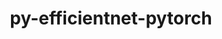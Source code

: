 ---
title: "py-efficientnet-pytorch"
layout: cache
categories: [package, develop]
meta: {"versions": ["0.7.1"], "compilers": ["apple-clang@=15.0.0", "gcc@=11.3.0", "gcc@=11.4.0"], "oss": ["ubuntu22.04", "ventura"], "platforms": ["darwin", "linux"], "targets": ["aarch64", "x86_64_v3"], "stacks": ["ml-darwin-aarch64-mps", "ml-linux-x86_64-cpu", "ml-linux-x86_64-cuda", "root"], "num_specs": 79, "num_specs_by_stack": {"ml-darwin-aarch64-mps": 20, "root": 79, "ml-linux-x86_64-cpu": 29, "ml-linux-x86_64-cuda": 30}}
spec_details: [{"hash": "bsxhyrkl64padasjrbzoi66uogridonk", "compiler": "apple-clang@=15.0.0", "versions": ["0.7.1"], "os": "ventura", "platform": "darwin", "target": "aarch64", "variants": ["build_system=python_pip"], "stacks": ["ml-darwin-aarch64-mps", "root"], "size": "-", "tarball": "https://binaries.spack.io/develop/build_cache/darwin-ventura-aarch64/apple-clang-15.0.0/py-efficientnet-pytorch-0.7.1/darwin-ventura-aarch64-apple-clang-15.0.0-py-efficientnet-pytorch-0.7.1-bsxhyrkl64padasjrbzoi66uogridonk.spack"}, {"hash": "woplw3jmjrgu3rngkbevqyd4txiqila7", "compiler": "apple-clang@=15.0.0", "versions": ["0.7.1"], "os": "ventura", "platform": "darwin", "target": "aarch64", "variants": ["build_system=python_pip"], "stacks": ["ml-darwin-aarch64-mps", "root"], "size": "-", "tarball": "https://binaries.spack.io/develop/build_cache/darwin-ventura-aarch64/apple-clang-15.0.0/py-efficientnet-pytorch-0.7.1/darwin-ventura-aarch64-apple-clang-15.0.0-py-efficientnet-pytorch-0.7.1-woplw3jmjrgu3rngkbevqyd4txiqila7.spack"}, {"hash": "hsgffoc7ephxbzw3khkimqtlwkfm7sgc", "compiler": "apple-clang@=15.0.0", "versions": ["0.7.1"], "os": "ventura", "platform": "darwin", "target": "aarch64", "variants": ["build_system=python_pip"], "stacks": ["ml-darwin-aarch64-mps", "root"], "size": "-", "tarball": "https://binaries.spack.io/develop/build_cache/darwin-ventura-aarch64/apple-clang-15.0.0/py-efficientnet-pytorch-0.7.1/darwin-ventura-aarch64-apple-clang-15.0.0-py-efficientnet-pytorch-0.7.1-hsgffoc7ephxbzw3khkimqtlwkfm7sgc.spack"}, {"hash": "zb3u7h7piinipb5ot7eyjgqvj5jx6cbf", "compiler": "apple-clang@=15.0.0", "versions": ["0.7.1"], "os": "ventura", "platform": "darwin", "target": "aarch64", "variants": ["build_system=python_pip"], "stacks": ["ml-darwin-aarch64-mps", "root"], "size": "-", "tarball": "https://binaries.spack.io/develop/build_cache/darwin-ventura-aarch64/apple-clang-15.0.0/py-efficientnet-pytorch-0.7.1/darwin-ventura-aarch64-apple-clang-15.0.0-py-efficientnet-pytorch-0.7.1-zb3u7h7piinipb5ot7eyjgqvj5jx6cbf.spack"}, {"hash": "3mqtlsy7ztigzjhd333dvqzuiwewupct", "compiler": "apple-clang@=15.0.0", "versions": ["0.7.1"], "os": "ventura", "platform": "darwin", "target": "aarch64", "variants": ["build_system=python_pip"], "stacks": ["ml-darwin-aarch64-mps", "root"], "size": "-", "tarball": "https://binaries.spack.io/develop/build_cache/darwin-ventura-aarch64/apple-clang-15.0.0/py-efficientnet-pytorch-0.7.1/darwin-ventura-aarch64-apple-clang-15.0.0-py-efficientnet-pytorch-0.7.1-3mqtlsy7ztigzjhd333dvqzuiwewupct.spack"}, {"hash": "3nhaqwclcexk6ynl3cpbtpzqgl7yx6uo", "compiler": "apple-clang@=15.0.0", "versions": ["0.7.1"], "os": "ventura", "platform": "darwin", "target": "aarch64", "variants": ["build_system=python_pip"], "stacks": ["ml-darwin-aarch64-mps", "root"], "size": "-", "tarball": "https://binaries.spack.io/develop/build_cache/darwin-ventura-aarch64/apple-clang-15.0.0/py-efficientnet-pytorch-0.7.1/darwin-ventura-aarch64-apple-clang-15.0.0-py-efficientnet-pytorch-0.7.1-3nhaqwclcexk6ynl3cpbtpzqgl7yx6uo.spack"}, {"hash": "72upe3bhcvvjmsfjze2gebyz7whgcdw2", "compiler": "apple-clang@=15.0.0", "versions": ["0.7.1"], "os": "ventura", "platform": "darwin", "target": "aarch64", "variants": ["build_system=python_pip"], "stacks": ["ml-darwin-aarch64-mps", "root"], "size": "-", "tarball": "https://binaries.spack.io/develop/build_cache/darwin-ventura-aarch64/apple-clang-15.0.0/py-efficientnet-pytorch-0.7.1/darwin-ventura-aarch64-apple-clang-15.0.0-py-efficientnet-pytorch-0.7.1-72upe3bhcvvjmsfjze2gebyz7whgcdw2.spack"}, {"hash": "2gk4cehlltc6bcjmgcu72vlry2uwcta7", "compiler": "apple-clang@=15.0.0", "versions": ["0.7.1"], "os": "ventura", "platform": "darwin", "target": "aarch64", "variants": ["build_system=python_pip"], "stacks": ["ml-darwin-aarch64-mps", "root"], "size": "-", "tarball": "https://binaries.spack.io/develop/build_cache/darwin-ventura-aarch64/apple-clang-15.0.0/py-efficientnet-pytorch-0.7.1/darwin-ventura-aarch64-apple-clang-15.0.0-py-efficientnet-pytorch-0.7.1-2gk4cehlltc6bcjmgcu72vlry2uwcta7.spack"}, {"hash": "g4faqnmjpasj6sb3fv34o5at5vhw57uo", "compiler": "apple-clang@=15.0.0", "versions": ["0.7.1"], "os": "ventura", "platform": "darwin", "target": "aarch64", "variants": ["build_system=python_pip"], "stacks": ["ml-darwin-aarch64-mps", "root"], "size": "-", "tarball": "https://binaries.spack.io/develop/build_cache/darwin-ventura-aarch64/apple-clang-15.0.0/py-efficientnet-pytorch-0.7.1/darwin-ventura-aarch64-apple-clang-15.0.0-py-efficientnet-pytorch-0.7.1-g4faqnmjpasj6sb3fv34o5at5vhw57uo.spack"}, {"hash": "mvwn7tp5zjwa62ktajzmbciisr3dlal7", "compiler": "apple-clang@=15.0.0", "versions": ["0.7.1"], "os": "ventura", "platform": "darwin", "target": "aarch64", "variants": ["build_system=python_pip"], "stacks": ["ml-darwin-aarch64-mps", "root"], "size": "-", "tarball": "https://binaries.spack.io/develop/build_cache/darwin-ventura-aarch64/apple-clang-15.0.0/py-efficientnet-pytorch-0.7.1/darwin-ventura-aarch64-apple-clang-15.0.0-py-efficientnet-pytorch-0.7.1-mvwn7tp5zjwa62ktajzmbciisr3dlal7.spack"}, {"hash": "fws4vx3cyoijeoul3d64zojstjdqlc6r", "compiler": "apple-clang@=15.0.0", "versions": ["0.7.1"], "os": "ventura", "platform": "darwin", "target": "aarch64", "variants": ["build_system=python_pip"], "stacks": ["ml-darwin-aarch64-mps", "root"], "size": "-", "tarball": "https://binaries.spack.io/develop/build_cache/darwin-ventura-aarch64/apple-clang-15.0.0/py-efficientnet-pytorch-0.7.1/darwin-ventura-aarch64-apple-clang-15.0.0-py-efficientnet-pytorch-0.7.1-fws4vx3cyoijeoul3d64zojstjdqlc6r.spack"}, {"hash": "fcwijgjvbuafmveqsc5khoyebcxoilcg", "compiler": "apple-clang@=15.0.0", "versions": ["0.7.1"], "os": "ventura", "platform": "darwin", "target": "aarch64", "variants": ["build_system=python_pip"], "stacks": ["ml-darwin-aarch64-mps", "root"], "size": "-", "tarball": "https://binaries.spack.io/develop/build_cache/darwin-ventura-aarch64/apple-clang-15.0.0/py-efficientnet-pytorch-0.7.1/darwin-ventura-aarch64-apple-clang-15.0.0-py-efficientnet-pytorch-0.7.1-fcwijgjvbuafmveqsc5khoyebcxoilcg.spack"}, {"hash": "a73rh6p46lw6hcg2i7srw2dmx6vyvxyx", "compiler": "apple-clang@=15.0.0", "versions": ["0.7.1"], "os": "ventura", "platform": "darwin", "target": "aarch64", "variants": ["build_system=python_pip"], "stacks": ["ml-darwin-aarch64-mps", "root"], "size": "-", "tarball": "https://binaries.spack.io/develop/build_cache/darwin-ventura-aarch64/apple-clang-15.0.0/py-efficientnet-pytorch-0.7.1/darwin-ventura-aarch64-apple-clang-15.0.0-py-efficientnet-pytorch-0.7.1-a73rh6p46lw6hcg2i7srw2dmx6vyvxyx.spack"}, {"hash": "7ckhe33mc66gtmli6n2rrmq3yzadkoh2", "compiler": "apple-clang@=15.0.0", "versions": ["0.7.1"], "os": "ventura", "platform": "darwin", "target": "aarch64", "variants": ["build_system=python_pip"], "stacks": ["ml-darwin-aarch64-mps", "root"], "size": "-", "tarball": "https://binaries.spack.io/develop/build_cache/darwin-ventura-aarch64/apple-clang-15.0.0/py-efficientnet-pytorch-0.7.1/darwin-ventura-aarch64-apple-clang-15.0.0-py-efficientnet-pytorch-0.7.1-7ckhe33mc66gtmli6n2rrmq3yzadkoh2.spack"}, {"hash": "ek7mwnkmfw3hxpjm3meno7zbe2jez2ki", "compiler": "apple-clang@=15.0.0", "versions": ["0.7.1"], "os": "ventura", "platform": "darwin", "target": "aarch64", "variants": ["build_system=python_pip"], "stacks": ["ml-darwin-aarch64-mps", "root"], "size": "-", "tarball": "https://binaries.spack.io/develop/build_cache/darwin-ventura-aarch64/apple-clang-15.0.0/py-efficientnet-pytorch-0.7.1/darwin-ventura-aarch64-apple-clang-15.0.0-py-efficientnet-pytorch-0.7.1-ek7mwnkmfw3hxpjm3meno7zbe2jez2ki.spack"}, {"hash": "a3hpevayc4crrzyhwqli2xi3o34xb6am", "compiler": "apple-clang@=15.0.0", "versions": ["0.7.1"], "os": "ventura", "platform": "darwin", "target": "aarch64", "variants": ["build_system=python_pip"], "stacks": ["ml-darwin-aarch64-mps", "root"], "size": "-", "tarball": "https://binaries.spack.io/develop/build_cache/darwin-ventura-aarch64/apple-clang-15.0.0/py-efficientnet-pytorch-0.7.1/darwin-ventura-aarch64-apple-clang-15.0.0-py-efficientnet-pytorch-0.7.1-a3hpevayc4crrzyhwqli2xi3o34xb6am.spack"}, {"hash": "cpdflvqaq5pld6tl6p27posetzsv7mu5", "compiler": "apple-clang@=15.0.0", "versions": ["0.7.1"], "os": "ventura", "platform": "darwin", "target": "aarch64", "variants": ["build_system=python_pip"], "stacks": ["ml-darwin-aarch64-mps", "root"], "size": "-", "tarball": "https://binaries.spack.io/develop/build_cache/darwin-ventura-aarch64/apple-clang-15.0.0/py-efficientnet-pytorch-0.7.1/darwin-ventura-aarch64-apple-clang-15.0.0-py-efficientnet-pytorch-0.7.1-cpdflvqaq5pld6tl6p27posetzsv7mu5.spack"}, {"hash": "f6sd4lv3okhfxpunvdku4762yn6iidjj", "compiler": "apple-clang@=15.0.0", "versions": ["0.7.1"], "os": "ventura", "platform": "darwin", "target": "aarch64", "variants": ["build_system=python_pip"], "stacks": ["ml-darwin-aarch64-mps", "root"], "size": "-", "tarball": "https://binaries.spack.io/develop/build_cache/darwin-ventura-aarch64/apple-clang-15.0.0/py-efficientnet-pytorch-0.7.1/darwin-ventura-aarch64-apple-clang-15.0.0-py-efficientnet-pytorch-0.7.1-f6sd4lv3okhfxpunvdku4762yn6iidjj.spack"}, {"hash": "r6s6gn3tqf2j5maendgrkocwp3l4yisj", "compiler": "apple-clang@=15.0.0", "versions": ["0.7.1"], "os": "ventura", "platform": "darwin", "target": "aarch64", "variants": ["build_system=python_pip"], "stacks": ["ml-darwin-aarch64-mps", "root"], "size": "-", "tarball": "https://binaries.spack.io/develop/build_cache/darwin-ventura-aarch64/apple-clang-15.0.0/py-efficientnet-pytorch-0.7.1/darwin-ventura-aarch64-apple-clang-15.0.0-py-efficientnet-pytorch-0.7.1-r6s6gn3tqf2j5maendgrkocwp3l4yisj.spack"}, {"hash": "xqdrsv27eoixkt64frpc4hzrqqik7euz", "compiler": "apple-clang@=15.0.0", "versions": ["0.7.1"], "os": "ventura", "platform": "darwin", "target": "aarch64", "variants": ["build_system=python_pip"], "stacks": ["ml-darwin-aarch64-mps", "root"], "size": "-", "tarball": "https://binaries.spack.io/develop/build_cache/darwin-ventura-aarch64/apple-clang-15.0.0/py-efficientnet-pytorch-0.7.1/darwin-ventura-aarch64-apple-clang-15.0.0-py-efficientnet-pytorch-0.7.1-xqdrsv27eoixkt64frpc4hzrqqik7euz.spack"}, {"hash": "k7ya7awvasqa7muchgjiduegwf2gkihm", "compiler": "gcc@=11.3.0", "versions": ["0.7.1"], "os": "ubuntu22.04", "platform": "linux", "target": "x86_64_v3", "variants": ["build_system=python_pip"], "stacks": ["ml-linux-x86_64-cpu", "root"], "size": "-", "tarball": "https://binaries.spack.io/develop/build_cache/linux-ubuntu22.04-x86_64_v3/gcc-11.3.0/py-efficientnet-pytorch-0.7.1/linux-ubuntu22.04-x86_64_v3-gcc-11.3.0-py-efficientnet-pytorch-0.7.1-k7ya7awvasqa7muchgjiduegwf2gkihm.spack"}, {"hash": "kyig3csst3zxg5it3yul52t7x2bzs3qz", "compiler": "gcc@=11.3.0", "versions": ["0.7.1"], "os": "ubuntu22.04", "platform": "linux", "target": "x86_64_v3", "variants": ["build_system=python_pip"], "stacks": ["ml-linux-x86_64-cpu", "root"], "size": "-", "tarball": "https://binaries.spack.io/develop/build_cache/linux-ubuntu22.04-x86_64_v3/gcc-11.3.0/py-efficientnet-pytorch-0.7.1/linux-ubuntu22.04-x86_64_v3-gcc-11.3.0-py-efficientnet-pytorch-0.7.1-kyig3csst3zxg5it3yul52t7x2bzs3qz.spack"}, {"hash": "cq5icvdlexfq7itqsjzff3k3nz5a6po5", "compiler": "gcc@=11.3.0", "versions": ["0.7.1"], "os": "ubuntu22.04", "platform": "linux", "target": "x86_64_v3", "variants": ["build_system=python_pip"], "stacks": ["ml-linux-x86_64-cuda", "root"], "size": "-", "tarball": "https://binaries.spack.io/develop/build_cache/linux-ubuntu22.04-x86_64_v3/gcc-11.3.0/py-efficientnet-pytorch-0.7.1/linux-ubuntu22.04-x86_64_v3-gcc-11.3.0-py-efficientnet-pytorch-0.7.1-cq5icvdlexfq7itqsjzff3k3nz5a6po5.spack"}, {"hash": "bu353lr6fj2ajabndyxgi5nnf3zrqzma", "compiler": "gcc@=11.3.0", "versions": ["0.7.1"], "os": "ubuntu22.04", "platform": "linux", "target": "x86_64_v3", "variants": ["build_system=python_pip"], "stacks": ["ml-linux-x86_64-cpu", "root"], "size": "-", "tarball": "https://binaries.spack.io/develop/build_cache/linux-ubuntu22.04-x86_64_v3/gcc-11.3.0/py-efficientnet-pytorch-0.7.1/linux-ubuntu22.04-x86_64_v3-gcc-11.3.0-py-efficientnet-pytorch-0.7.1-bu353lr6fj2ajabndyxgi5nnf3zrqzma.spack"}, {"hash": "2u7cj72tpcdniyhmqbvyp26qaj74nihz", "compiler": "gcc@=11.3.0", "versions": ["0.7.1"], "os": "ubuntu22.04", "platform": "linux", "target": "x86_64_v3", "variants": ["build_system=python_pip"], "stacks": ["ml-linux-x86_64-cpu", "root"], "size": "-", "tarball": "https://binaries.spack.io/develop/build_cache/linux-ubuntu22.04-x86_64_v3/gcc-11.3.0/py-efficientnet-pytorch-0.7.1/linux-ubuntu22.04-x86_64_v3-gcc-11.3.0-py-efficientnet-pytorch-0.7.1-2u7cj72tpcdniyhmqbvyp26qaj74nihz.spack"}, {"hash": "3qqdtwnyoiizxvmu7ppnmqpbpu7kax7i", "compiler": "gcc@=11.3.0", "versions": ["0.7.1"], "os": "ubuntu22.04", "platform": "linux", "target": "x86_64_v3", "variants": ["build_system=python_pip"], "stacks": ["ml-linux-x86_64-cuda", "root"], "size": "-", "tarball": "https://binaries.spack.io/develop/build_cache/linux-ubuntu22.04-x86_64_v3/gcc-11.3.0/py-efficientnet-pytorch-0.7.1/linux-ubuntu22.04-x86_64_v3-gcc-11.3.0-py-efficientnet-pytorch-0.7.1-3qqdtwnyoiizxvmu7ppnmqpbpu7kax7i.spack"}, {"hash": "3bfzne3symacof6j5mzjeo2jyxlpt47e", "compiler": "gcc@=11.3.0", "versions": ["0.7.1"], "os": "ubuntu22.04", "platform": "linux", "target": "x86_64_v3", "variants": ["build_system=python_pip"], "stacks": ["ml-linux-x86_64-cuda", "root"], "size": "-", "tarball": "https://binaries.spack.io/develop/build_cache/linux-ubuntu22.04-x86_64_v3/gcc-11.3.0/py-efficientnet-pytorch-0.7.1/linux-ubuntu22.04-x86_64_v3-gcc-11.3.0-py-efficientnet-pytorch-0.7.1-3bfzne3symacof6j5mzjeo2jyxlpt47e.spack"}, {"hash": "5q53gda32ujdik2y7r7kawn6laybchv4", "compiler": "gcc@=11.3.0", "versions": ["0.7.1"], "os": "ubuntu22.04", "platform": "linux", "target": "x86_64_v3", "variants": ["build_system=python_pip"], "stacks": ["ml-linux-x86_64-cuda", "root"], "size": "-", "tarball": "https://binaries.spack.io/develop/build_cache/linux-ubuntu22.04-x86_64_v3/gcc-11.3.0/py-efficientnet-pytorch-0.7.1/linux-ubuntu22.04-x86_64_v3-gcc-11.3.0-py-efficientnet-pytorch-0.7.1-5q53gda32ujdik2y7r7kawn6laybchv4.spack"}, {"hash": "7ysoagaortzbsqey2ffquf7mzkrc67ub", "compiler": "gcc@=11.3.0", "versions": ["0.7.1"], "os": "ubuntu22.04", "platform": "linux", "target": "x86_64_v3", "variants": ["build_system=python_pip"], "stacks": ["ml-linux-x86_64-cpu", "root"], "size": "-", "tarball": "https://binaries.spack.io/develop/build_cache/linux-ubuntu22.04-x86_64_v3/gcc-11.3.0/py-efficientnet-pytorch-0.7.1/linux-ubuntu22.04-x86_64_v3-gcc-11.3.0-py-efficientnet-pytorch-0.7.1-7ysoagaortzbsqey2ffquf7mzkrc67ub.spack"}, {"hash": "cty3qymczm7qf4fpwsng7m7wfjzksykv", "compiler": "gcc@=11.3.0", "versions": ["0.7.1"], "os": "ubuntu22.04", "platform": "linux", "target": "x86_64_v3", "variants": ["build_system=python_pip"], "stacks": ["ml-linux-x86_64-cpu", "root"], "size": "-", "tarball": "https://binaries.spack.io/develop/build_cache/linux-ubuntu22.04-x86_64_v3/gcc-11.3.0/py-efficientnet-pytorch-0.7.1/linux-ubuntu22.04-x86_64_v3-gcc-11.3.0-py-efficientnet-pytorch-0.7.1-cty3qymczm7qf4fpwsng7m7wfjzksykv.spack"}, {"hash": "cymxbaytjvw4opebwvdmpoicm5kqs4rr", "compiler": "gcc@=11.3.0", "versions": ["0.7.1"], "os": "ubuntu22.04", "platform": "linux", "target": "x86_64_v3", "variants": ["build_system=python_pip"], "stacks": ["ml-linux-x86_64-cuda", "root"], "size": "-", "tarball": "https://binaries.spack.io/develop/build_cache/linux-ubuntu22.04-x86_64_v3/gcc-11.3.0/py-efficientnet-pytorch-0.7.1/linux-ubuntu22.04-x86_64_v3-gcc-11.3.0-py-efficientnet-pytorch-0.7.1-cymxbaytjvw4opebwvdmpoicm5kqs4rr.spack"}, {"hash": "gn5zv5zspj6eomyfdgqw7gnho66uvel3", "compiler": "gcc@=11.3.0", "versions": ["0.7.1"], "os": "ubuntu22.04", "platform": "linux", "target": "x86_64_v3", "variants": ["build_system=python_pip"], "stacks": ["ml-linux-x86_64-cuda", "root"], "size": "-", "tarball": "https://binaries.spack.io/develop/build_cache/linux-ubuntu22.04-x86_64_v3/gcc-11.3.0/py-efficientnet-pytorch-0.7.1/linux-ubuntu22.04-x86_64_v3-gcc-11.3.0-py-efficientnet-pytorch-0.7.1-gn5zv5zspj6eomyfdgqw7gnho66uvel3.spack"}, {"hash": "duh2y3umbdsu2cubi6swddtn52xn7qgp", "compiler": "gcc@=11.3.0", "versions": ["0.7.1"], "os": "ubuntu22.04", "platform": "linux", "target": "x86_64_v3", "variants": ["build_system=python_pip"], "stacks": ["ml-linux-x86_64-cuda", "root"], "size": "-", "tarball": "https://binaries.spack.io/develop/build_cache/linux-ubuntu22.04-x86_64_v3/gcc-11.3.0/py-efficientnet-pytorch-0.7.1/linux-ubuntu22.04-x86_64_v3-gcc-11.3.0-py-efficientnet-pytorch-0.7.1-duh2y3umbdsu2cubi6swddtn52xn7qgp.spack"}, {"hash": "bcw33obfocpmtfyj4kdx7dzihpb6lktz", "compiler": "gcc@=11.3.0", "versions": ["0.7.1"], "os": "ubuntu22.04", "platform": "linux", "target": "x86_64_v3", "variants": ["build_system=python_pip"], "stacks": ["ml-linux-x86_64-cuda", "root"], "size": "-", "tarball": "https://binaries.spack.io/develop/build_cache/linux-ubuntu22.04-x86_64_v3/gcc-11.3.0/py-efficientnet-pytorch-0.7.1/linux-ubuntu22.04-x86_64_v3-gcc-11.3.0-py-efficientnet-pytorch-0.7.1-bcw33obfocpmtfyj4kdx7dzihpb6lktz.spack"}, {"hash": "oqx7meptr34xqaamine6mhb4okg4lurf", "compiler": "gcc@=11.3.0", "versions": ["0.7.1"], "os": "ubuntu22.04", "platform": "linux", "target": "x86_64_v3", "variants": ["build_system=python_pip"], "stacks": ["ml-linux-x86_64-cpu", "root"], "size": "-", "tarball": "https://binaries.spack.io/develop/build_cache/linux-ubuntu22.04-x86_64_v3/gcc-11.3.0/py-efficientnet-pytorch-0.7.1/linux-ubuntu22.04-x86_64_v3-gcc-11.3.0-py-efficientnet-pytorch-0.7.1-oqx7meptr34xqaamine6mhb4okg4lurf.spack"}, {"hash": "lkltdoqhvnb5olntnahhb6uhlyrmbcq7", "compiler": "gcc@=11.3.0", "versions": ["0.7.1"], "os": "ubuntu22.04", "platform": "linux", "target": "x86_64_v3", "variants": ["build_system=python_pip"], "stacks": ["ml-linux-x86_64-cuda", "root"], "size": "-", "tarball": "https://binaries.spack.io/develop/build_cache/linux-ubuntu22.04-x86_64_v3/gcc-11.3.0/py-efficientnet-pytorch-0.7.1/linux-ubuntu22.04-x86_64_v3-gcc-11.3.0-py-efficientnet-pytorch-0.7.1-lkltdoqhvnb5olntnahhb6uhlyrmbcq7.spack"}, {"hash": "lwlrhomiwieg2d6km3fn22mmusiuhspi", "compiler": "gcc@=11.3.0", "versions": ["0.7.1"], "os": "ubuntu22.04", "platform": "linux", "target": "x86_64_v3", "variants": ["build_system=python_pip"], "stacks": ["ml-linux-x86_64-cpu", "root"], "size": "-", "tarball": "https://binaries.spack.io/develop/build_cache/linux-ubuntu22.04-x86_64_v3/gcc-11.3.0/py-efficientnet-pytorch-0.7.1/linux-ubuntu22.04-x86_64_v3-gcc-11.3.0-py-efficientnet-pytorch-0.7.1-lwlrhomiwieg2d6km3fn22mmusiuhspi.spack"}, {"hash": "gw4oka34wasidyabnldd5dyrxe3ydp7m", "compiler": "gcc@=11.3.0", "versions": ["0.7.1"], "os": "ubuntu22.04", "platform": "linux", "target": "x86_64_v3", "variants": ["build_system=python_pip"], "stacks": ["ml-linux-x86_64-cpu", "root"], "size": "-", "tarball": "https://binaries.spack.io/develop/build_cache/linux-ubuntu22.04-x86_64_v3/gcc-11.3.0/py-efficientnet-pytorch-0.7.1/linux-ubuntu22.04-x86_64_v3-gcc-11.3.0-py-efficientnet-pytorch-0.7.1-gw4oka34wasidyabnldd5dyrxe3ydp7m.spack"}, {"hash": "wxeqehxnqib5ycy464jlqfheu2nmax7o", "compiler": "gcc@=11.3.0", "versions": ["0.7.1"], "os": "ubuntu22.04", "platform": "linux", "target": "x86_64_v3", "variants": ["build_system=python_pip"], "stacks": ["ml-linux-x86_64-cuda", "root"], "size": "-", "tarball": "https://binaries.spack.io/develop/build_cache/linux-ubuntu22.04-x86_64_v3/gcc-11.3.0/py-efficientnet-pytorch-0.7.1/linux-ubuntu22.04-x86_64_v3-gcc-11.3.0-py-efficientnet-pytorch-0.7.1-wxeqehxnqib5ycy464jlqfheu2nmax7o.spack"}, {"hash": "ltnddnmajtm5t3lprm2xmhtcl553djie", "compiler": "gcc@=11.3.0", "versions": ["0.7.1"], "os": "ubuntu22.04", "platform": "linux", "target": "x86_64_v3", "variants": ["build_system=python_pip"], "stacks": ["ml-linux-x86_64-cpu", "root"], "size": "-", "tarball": "https://binaries.spack.io/develop/build_cache/linux-ubuntu22.04-x86_64_v3/gcc-11.3.0/py-efficientnet-pytorch-0.7.1/linux-ubuntu22.04-x86_64_v3-gcc-11.3.0-py-efficientnet-pytorch-0.7.1-ltnddnmajtm5t3lprm2xmhtcl553djie.spack"}, {"hash": "uzjcds3rtrk4q3syv3khjlqjscceiyza", "compiler": "gcc@=11.3.0", "versions": ["0.7.1"], "os": "ubuntu22.04", "platform": "linux", "target": "x86_64_v3", "variants": ["build_system=python_pip"], "stacks": ["ml-linux-x86_64-cuda", "root"], "size": "-", "tarball": "https://binaries.spack.io/develop/build_cache/linux-ubuntu22.04-x86_64_v3/gcc-11.3.0/py-efficientnet-pytorch-0.7.1/linux-ubuntu22.04-x86_64_v3-gcc-11.3.0-py-efficientnet-pytorch-0.7.1-uzjcds3rtrk4q3syv3khjlqjscceiyza.spack"}, {"hash": "n4kh24tm2s5s5xlxeeicv4xjpkckffd7", "compiler": "gcc@=11.3.0", "versions": ["0.7.1"], "os": "ubuntu22.04", "platform": "linux", "target": "x86_64_v3", "variants": ["build_system=python_pip"], "stacks": ["ml-linux-x86_64-cuda", "root"], "size": "-", "tarball": "https://binaries.spack.io/develop/build_cache/linux-ubuntu22.04-x86_64_v3/gcc-11.3.0/py-efficientnet-pytorch-0.7.1/linux-ubuntu22.04-x86_64_v3-gcc-11.3.0-py-efficientnet-pytorch-0.7.1-n4kh24tm2s5s5xlxeeicv4xjpkckffd7.spack"}, {"hash": "vnqyssenptixfhpprpwngy45lh2j5hy4", "compiler": "gcc@=11.3.0", "versions": ["0.7.1"], "os": "ubuntu22.04", "platform": "linux", "target": "x86_64_v3", "variants": ["build_system=python_pip"], "stacks": ["ml-linux-x86_64-cpu", "root"], "size": "-", "tarball": "https://binaries.spack.io/develop/build_cache/linux-ubuntu22.04-x86_64_v3/gcc-11.3.0/py-efficientnet-pytorch-0.7.1/linux-ubuntu22.04-x86_64_v3-gcc-11.3.0-py-efficientnet-pytorch-0.7.1-vnqyssenptixfhpprpwngy45lh2j5hy4.spack"}, {"hash": "ytzhzcvfpzt3vdwnn35ygaqmezvqvnsx", "compiler": "gcc@=11.3.0", "versions": ["0.7.1"], "os": "ubuntu22.04", "platform": "linux", "target": "x86_64_v3", "variants": ["build_system=python_pip"], "stacks": ["ml-linux-x86_64-cuda", "root"], "size": "-", "tarball": "https://binaries.spack.io/develop/build_cache/linux-ubuntu22.04-x86_64_v3/gcc-11.3.0/py-efficientnet-pytorch-0.7.1/linux-ubuntu22.04-x86_64_v3-gcc-11.3.0-py-efficientnet-pytorch-0.7.1-ytzhzcvfpzt3vdwnn35ygaqmezvqvnsx.spack"}, {"hash": "xmyzb34cm6yc3vlpljtpam6bhpie55h5", "compiler": "gcc@=11.3.0", "versions": ["0.7.1"], "os": "ubuntu22.04", "platform": "linux", "target": "x86_64_v3", "variants": ["build_system=python_pip"], "stacks": ["ml-linux-x86_64-cpu", "root"], "size": "-", "tarball": "https://binaries.spack.io/develop/build_cache/linux-ubuntu22.04-x86_64_v3/gcc-11.3.0/py-efficientnet-pytorch-0.7.1/linux-ubuntu22.04-x86_64_v3-gcc-11.3.0-py-efficientnet-pytorch-0.7.1-xmyzb34cm6yc3vlpljtpam6bhpie55h5.spack"}, {"hash": "wodbh5brwugapp5xzntt76yuij3slfpw", "compiler": "gcc@=11.3.0", "versions": ["0.7.1"], "os": "ubuntu22.04", "platform": "linux", "target": "x86_64_v3", "variants": ["build_system=python_pip"], "stacks": ["ml-linux-x86_64-cpu", "root"], "size": "-", "tarball": "https://binaries.spack.io/develop/build_cache/linux-ubuntu22.04-x86_64_v3/gcc-11.3.0/py-efficientnet-pytorch-0.7.1/linux-ubuntu22.04-x86_64_v3-gcc-11.3.0-py-efficientnet-pytorch-0.7.1-wodbh5brwugapp5xzntt76yuij3slfpw.spack"}, {"hash": "xtjsrfewmxvbamfr6hihmreaylgzzmen", "compiler": "gcc@=11.3.0", "versions": ["0.7.1"], "os": "ubuntu22.04", "platform": "linux", "target": "x86_64_v3", "variants": ["build_system=python_pip"], "stacks": ["ml-linux-x86_64-cpu", "root"], "size": "-", "tarball": "https://binaries.spack.io/develop/build_cache/linux-ubuntu22.04-x86_64_v3/gcc-11.3.0/py-efficientnet-pytorch-0.7.1/linux-ubuntu22.04-x86_64_v3-gcc-11.3.0-py-efficientnet-pytorch-0.7.1-xtjsrfewmxvbamfr6hihmreaylgzzmen.spack"}, {"hash": "xpg5lma33qhyqlmjmt6cuyjvggftqtoo", "compiler": "gcc@=11.3.0", "versions": ["0.7.1"], "os": "ubuntu22.04", "platform": "linux", "target": "x86_64_v3", "variants": ["build_system=python_pip"], "stacks": ["ml-linux-x86_64-cuda", "root"], "size": "-", "tarball": "https://binaries.spack.io/develop/build_cache/linux-ubuntu22.04-x86_64_v3/gcc-11.3.0/py-efficientnet-pytorch-0.7.1/linux-ubuntu22.04-x86_64_v3-gcc-11.3.0-py-efficientnet-pytorch-0.7.1-xpg5lma33qhyqlmjmt6cuyjvggftqtoo.spack"}, {"hash": "f7cw7kdkmq3dcx2hyy3sd3ucfwevh3cp", "compiler": "gcc@=11.4.0", "versions": ["0.7.1"], "os": "ubuntu22.04", "platform": "linux", "target": "x86_64_v3", "variants": ["build_system=python_pip"], "stacks": ["ml-linux-x86_64-cuda", "root"], "size": "-", "tarball": "https://binaries.spack.io/develop/build_cache/linux-ubuntu22.04-x86_64_v3/gcc-11.4.0/py-efficientnet-pytorch-0.7.1/linux-ubuntu22.04-x86_64_v3-gcc-11.4.0-py-efficientnet-pytorch-0.7.1-f7cw7kdkmq3dcx2hyy3sd3ucfwevh3cp.spack"}, {"hash": "4ouba7nxyx3riwmyvekanzw2e5gzsplc", "compiler": "gcc@=11.4.0", "versions": ["0.7.1"], "os": "ubuntu22.04", "platform": "linux", "target": "x86_64_v3", "variants": ["build_system=python_pip"], "stacks": ["ml-linux-x86_64-cpu", "root"], "size": "-", "tarball": "https://binaries.spack.io/develop/build_cache/linux-ubuntu22.04-x86_64_v3/gcc-11.4.0/py-efficientnet-pytorch-0.7.1/linux-ubuntu22.04-x86_64_v3-gcc-11.4.0-py-efficientnet-pytorch-0.7.1-4ouba7nxyx3riwmyvekanzw2e5gzsplc.spack"}, {"hash": "erfb4crnjkgxkt7m3joy3xcmvkd2xy5o", "compiler": "gcc@=11.4.0", "versions": ["0.7.1"], "os": "ubuntu22.04", "platform": "linux", "target": "x86_64_v3", "variants": ["build_system=python_pip"], "stacks": ["ml-linux-x86_64-cpu", "root"], "size": "-", "tarball": "https://binaries.spack.io/develop/build_cache/linux-ubuntu22.04-x86_64_v3/gcc-11.4.0/py-efficientnet-pytorch-0.7.1/linux-ubuntu22.04-x86_64_v3-gcc-11.4.0-py-efficientnet-pytorch-0.7.1-erfb4crnjkgxkt7m3joy3xcmvkd2xy5o.spack"}, {"hash": "ctcbc74pic33iodprkusyq7iph7eh3iq", "compiler": "gcc@=11.4.0", "versions": ["0.7.1"], "os": "ubuntu22.04", "platform": "linux", "target": "x86_64_v3", "variants": ["build_system=python_pip"], "stacks": ["ml-linux-x86_64-cuda", "root"], "size": "-", "tarball": "https://binaries.spack.io/develop/build_cache/linux-ubuntu22.04-x86_64_v3/gcc-11.4.0/py-efficientnet-pytorch-0.7.1/linux-ubuntu22.04-x86_64_v3-gcc-11.4.0-py-efficientnet-pytorch-0.7.1-ctcbc74pic33iodprkusyq7iph7eh3iq.spack"}, {"hash": "bv5shhxs6hppl3vbz4wkl6264qw74m36", "compiler": "gcc@=11.4.0", "versions": ["0.7.1"], "os": "ubuntu22.04", "platform": "linux", "target": "x86_64_v3", "variants": ["build_system=python_pip"], "stacks": ["ml-linux-x86_64-cpu", "root"], "size": "-", "tarball": "https://binaries.spack.io/develop/build_cache/linux-ubuntu22.04-x86_64_v3/gcc-11.4.0/py-efficientnet-pytorch-0.7.1/linux-ubuntu22.04-x86_64_v3-gcc-11.4.0-py-efficientnet-pytorch-0.7.1-bv5shhxs6hppl3vbz4wkl6264qw74m36.spack"}, {"hash": "32hhgwndw3sfqjhdacdh6ujp376o2zsy", "compiler": "gcc@=11.4.0", "versions": ["0.7.1"], "os": "ubuntu22.04", "platform": "linux", "target": "x86_64_v3", "variants": ["build_system=python_pip"], "stacks": ["ml-linux-x86_64-cpu", "root"], "size": "-", "tarball": "https://binaries.spack.io/develop/build_cache/linux-ubuntu22.04-x86_64_v3/gcc-11.4.0/py-efficientnet-pytorch-0.7.1/linux-ubuntu22.04-x86_64_v3-gcc-11.4.0-py-efficientnet-pytorch-0.7.1-32hhgwndw3sfqjhdacdh6ujp376o2zsy.spack"}, {"hash": "4eeawtv56cljuaau3pvki5x7qmocmksf", "compiler": "gcc@=11.4.0", "versions": ["0.7.1"], "os": "ubuntu22.04", "platform": "linux", "target": "x86_64_v3", "variants": ["build_system=python_pip"], "stacks": ["ml-linux-x86_64-cuda", "root"], "size": "-", "tarball": "https://binaries.spack.io/develop/build_cache/linux-ubuntu22.04-x86_64_v3/gcc-11.4.0/py-efficientnet-pytorch-0.7.1/linux-ubuntu22.04-x86_64_v3-gcc-11.4.0-py-efficientnet-pytorch-0.7.1-4eeawtv56cljuaau3pvki5x7qmocmksf.spack"}, {"hash": "3bdoigyrw32473kyw7h4cun6pbsbakya", "compiler": "gcc@=11.4.0", "versions": ["0.7.1"], "os": "ubuntu22.04", "platform": "linux", "target": "x86_64_v3", "variants": ["build_system=python_pip"], "stacks": ["ml-linux-x86_64-cuda", "root"], "size": "-", "tarball": "https://binaries.spack.io/develop/build_cache/linux-ubuntu22.04-x86_64_v3/gcc-11.4.0/py-efficientnet-pytorch-0.7.1/linux-ubuntu22.04-x86_64_v3-gcc-11.4.0-py-efficientnet-pytorch-0.7.1-3bdoigyrw32473kyw7h4cun6pbsbakya.spack"}, {"hash": "2a2vf7ujqpnihzykfxjzblt3fjo4qamx", "compiler": "gcc@=11.4.0", "versions": ["0.7.1"], "os": "ubuntu22.04", "platform": "linux", "target": "x86_64_v3", "variants": ["build_system=python_pip"], "stacks": ["ml-linux-x86_64-cpu", "root"], "size": "-", "tarball": "https://binaries.spack.io/develop/build_cache/linux-ubuntu22.04-x86_64_v3/gcc-11.4.0/py-efficientnet-pytorch-0.7.1/linux-ubuntu22.04-x86_64_v3-gcc-11.4.0-py-efficientnet-pytorch-0.7.1-2a2vf7ujqpnihzykfxjzblt3fjo4qamx.spack"}, {"hash": "dsht7ilpikkw6crulov63dbvk4pgjc5n", "compiler": "gcc@=11.4.0", "versions": ["0.7.1"], "os": "ubuntu22.04", "platform": "linux", "target": "x86_64_v3", "variants": ["build_system=python_pip"], "stacks": ["ml-linux-x86_64-cpu", "root"], "size": "-", "tarball": "https://binaries.spack.io/develop/build_cache/linux-ubuntu22.04-x86_64_v3/gcc-11.4.0/py-efficientnet-pytorch-0.7.1/linux-ubuntu22.04-x86_64_v3-gcc-11.4.0-py-efficientnet-pytorch-0.7.1-dsht7ilpikkw6crulov63dbvk4pgjc5n.spack"}, {"hash": "ue7mbxbw46wi5dna76mzccghzblx2dze", "compiler": "gcc@=11.4.0", "versions": ["0.7.1"], "os": "ubuntu22.04", "platform": "linux", "target": "x86_64_v3", "variants": ["build_system=python_pip"], "stacks": ["ml-linux-x86_64-cuda", "root"], "size": "-", "tarball": "https://binaries.spack.io/develop/build_cache/linux-ubuntu22.04-x86_64_v3/gcc-11.4.0/py-efficientnet-pytorch-0.7.1/linux-ubuntu22.04-x86_64_v3-gcc-11.4.0-py-efficientnet-pytorch-0.7.1-ue7mbxbw46wi5dna76mzccghzblx2dze.spack"}, {"hash": "frw5l4unoxrasoip6os4p5i27y5qnq3o", "compiler": "gcc@=11.4.0", "versions": ["0.7.1"], "os": "ubuntu22.04", "platform": "linux", "target": "x86_64_v3", "variants": ["build_system=python_pip"], "stacks": ["ml-linux-x86_64-cpu", "root"], "size": "-", "tarball": "https://binaries.spack.io/develop/build_cache/linux-ubuntu22.04-x86_64_v3/gcc-11.4.0/py-efficientnet-pytorch-0.7.1/linux-ubuntu22.04-x86_64_v3-gcc-11.4.0-py-efficientnet-pytorch-0.7.1-frw5l4unoxrasoip6os4p5i27y5qnq3o.spack"}, {"hash": "vmvvkipnhopqrymaeoje3gz276wnsffx", "compiler": "gcc@=11.4.0", "versions": ["0.7.1"], "os": "ubuntu22.04", "platform": "linux", "target": "x86_64_v3", "variants": ["build_system=python_pip"], "stacks": ["ml-linux-x86_64-cpu", "root"], "size": "-", "tarball": "https://binaries.spack.io/develop/build_cache/linux-ubuntu22.04-x86_64_v3/gcc-11.4.0/py-efficientnet-pytorch-0.7.1/linux-ubuntu22.04-x86_64_v3-gcc-11.4.0-py-efficientnet-pytorch-0.7.1-vmvvkipnhopqrymaeoje3gz276wnsffx.spack"}, {"hash": "4zab5qrx3katjup3jzbtqlmsi46hlwqm", "compiler": "gcc@=11.4.0", "versions": ["0.7.1"], "os": "ubuntu22.04", "platform": "linux", "target": "x86_64_v3", "variants": ["build_system=python_pip"], "stacks": ["ml-linux-x86_64-cuda", "root"], "size": "-", "tarball": "https://binaries.spack.io/develop/build_cache/linux-ubuntu22.04-x86_64_v3/gcc-11.4.0/py-efficientnet-pytorch-0.7.1/linux-ubuntu22.04-x86_64_v3-gcc-11.4.0-py-efficientnet-pytorch-0.7.1-4zab5qrx3katjup3jzbtqlmsi46hlwqm.spack"}, {"hash": "zdjavn4oinos755i7wqazbie2lzh26yw", "compiler": "gcc@=11.4.0", "versions": ["0.7.1"], "os": "ubuntu22.04", "platform": "linux", "target": "x86_64_v3", "variants": ["build_system=python_pip"], "stacks": ["ml-linux-x86_64-cuda", "root"], "size": "-", "tarball": "https://binaries.spack.io/develop/build_cache/linux-ubuntu22.04-x86_64_v3/gcc-11.4.0/py-efficientnet-pytorch-0.7.1/linux-ubuntu22.04-x86_64_v3-gcc-11.4.0-py-efficientnet-pytorch-0.7.1-zdjavn4oinos755i7wqazbie2lzh26yw.spack"}, {"hash": "fidkisxvrn2mhqharrvqtx723qhcxcbn", "compiler": "gcc@=11.4.0", "versions": ["0.7.1"], "os": "ubuntu22.04", "platform": "linux", "target": "x86_64_v3", "variants": ["build_system=python_pip"], "stacks": ["ml-linux-x86_64-cpu", "root"], "size": "-", "tarball": "https://binaries.spack.io/develop/build_cache/linux-ubuntu22.04-x86_64_v3/gcc-11.4.0/py-efficientnet-pytorch-0.7.1/linux-ubuntu22.04-x86_64_v3-gcc-11.4.0-py-efficientnet-pytorch-0.7.1-fidkisxvrn2mhqharrvqtx723qhcxcbn.spack"}, {"hash": "jmu5yi7qxkjuqrxfklg3t6pc6imxpk63", "compiler": "gcc@=11.4.0", "versions": ["0.7.1"], "os": "ubuntu22.04", "platform": "linux", "target": "x86_64_v3", "variants": ["build_system=python_pip"], "stacks": ["ml-linux-x86_64-cuda", "root"], "size": "-", "tarball": "https://binaries.spack.io/develop/build_cache/linux-ubuntu22.04-x86_64_v3/gcc-11.4.0/py-efficientnet-pytorch-0.7.1/linux-ubuntu22.04-x86_64_v3-gcc-11.4.0-py-efficientnet-pytorch-0.7.1-jmu5yi7qxkjuqrxfklg3t6pc6imxpk63.spack"}, {"hash": "rzkoj2is6rbk2i6iv7bdlte6zikabzol", "compiler": "gcc@=11.4.0", "versions": ["0.7.1"], "os": "ubuntu22.04", "platform": "linux", "target": "x86_64_v3", "variants": ["build_system=python_pip"], "stacks": ["ml-linux-x86_64-cpu", "root"], "size": "-", "tarball": "https://binaries.spack.io/develop/build_cache/linux-ubuntu22.04-x86_64_v3/gcc-11.4.0/py-efficientnet-pytorch-0.7.1/linux-ubuntu22.04-x86_64_v3-gcc-11.4.0-py-efficientnet-pytorch-0.7.1-rzkoj2is6rbk2i6iv7bdlte6zikabzol.spack"}, {"hash": "hmxywqft3tjscmesp5ivo2znad7ofbmv", "compiler": "gcc@=11.4.0", "versions": ["0.7.1"], "os": "ubuntu22.04", "platform": "linux", "target": "x86_64_v3", "variants": ["build_system=python_pip"], "stacks": ["ml-linux-x86_64-cuda", "root"], "size": "-", "tarball": "https://binaries.spack.io/develop/build_cache/linux-ubuntu22.04-x86_64_v3/gcc-11.4.0/py-efficientnet-pytorch-0.7.1/linux-ubuntu22.04-x86_64_v3-gcc-11.4.0-py-efficientnet-pytorch-0.7.1-hmxywqft3tjscmesp5ivo2znad7ofbmv.spack"}, {"hash": "q6gnmnya7d4xk7umylj5pypnrf266w7t", "compiler": "gcc@=11.4.0", "versions": ["0.7.1"], "os": "ubuntu22.04", "platform": "linux", "target": "x86_64_v3", "variants": ["build_system=python_pip"], "stacks": ["ml-linux-x86_64-cuda", "root"], "size": "-", "tarball": "https://binaries.spack.io/develop/build_cache/linux-ubuntu22.04-x86_64_v3/gcc-11.4.0/py-efficientnet-pytorch-0.7.1/linux-ubuntu22.04-x86_64_v3-gcc-11.4.0-py-efficientnet-pytorch-0.7.1-q6gnmnya7d4xk7umylj5pypnrf266w7t.spack"}, {"hash": "i4xfjgdqassklazzwrf577o5k4oxfbdi", "compiler": "gcc@=11.4.0", "versions": ["0.7.1"], "os": "ubuntu22.04", "platform": "linux", "target": "x86_64_v3", "variants": ["build_system=python_pip"], "stacks": ["ml-linux-x86_64-cuda", "root"], "size": "-", "tarball": "https://binaries.spack.io/develop/build_cache/linux-ubuntu22.04-x86_64_v3/gcc-11.4.0/py-efficientnet-pytorch-0.7.1/linux-ubuntu22.04-x86_64_v3-gcc-11.4.0-py-efficientnet-pytorch-0.7.1-i4xfjgdqassklazzwrf577o5k4oxfbdi.spack"}, {"hash": "ifnju5pofpbjb5wfukpjdmx7e6jvj4ik", "compiler": "gcc@=11.4.0", "versions": ["0.7.1"], "os": "ubuntu22.04", "platform": "linux", "target": "x86_64_v3", "variants": ["build_system=python_pip"], "stacks": ["ml-linux-x86_64-cuda", "root"], "size": "-", "tarball": "https://binaries.spack.io/develop/build_cache/linux-ubuntu22.04-x86_64_v3/gcc-11.4.0/py-efficientnet-pytorch-0.7.1/linux-ubuntu22.04-x86_64_v3-gcc-11.4.0-py-efficientnet-pytorch-0.7.1-ifnju5pofpbjb5wfukpjdmx7e6jvj4ik.spack"}, {"hash": "h34bwse6j6uvkwohnnmidjjh7cygeydg", "compiler": "gcc@=11.4.0", "versions": ["0.7.1"], "os": "ubuntu22.04", "platform": "linux", "target": "x86_64_v3", "variants": ["build_system=python_pip"], "stacks": ["ml-linux-x86_64-cuda", "root"], "size": "-", "tarball": "https://binaries.spack.io/develop/build_cache/linux-ubuntu22.04-x86_64_v3/gcc-11.4.0/py-efficientnet-pytorch-0.7.1/linux-ubuntu22.04-x86_64_v3-gcc-11.4.0-py-efficientnet-pytorch-0.7.1-h34bwse6j6uvkwohnnmidjjh7cygeydg.spack"}, {"hash": "pacuxz7xwt7m632lwpt7nqmkuz5ebfl2", "compiler": "gcc@=11.4.0", "versions": ["0.7.1"], "os": "ubuntu22.04", "platform": "linux", "target": "x86_64_v3", "variants": ["build_system=python_pip"], "stacks": ["ml-linux-x86_64-cpu", "root"], "size": "-", "tarball": "https://binaries.spack.io/develop/build_cache/linux-ubuntu22.04-x86_64_v3/gcc-11.4.0/py-efficientnet-pytorch-0.7.1/linux-ubuntu22.04-x86_64_v3-gcc-11.4.0-py-efficientnet-pytorch-0.7.1-pacuxz7xwt7m632lwpt7nqmkuz5ebfl2.spack"}, {"hash": "mvatyimyf2m3ly4fy7fij2peqamoebqn", "compiler": "gcc@=11.4.0", "versions": ["0.7.1"], "os": "ubuntu22.04", "platform": "linux", "target": "x86_64_v3", "variants": ["build_system=python_pip"], "stacks": ["ml-linux-x86_64-cpu", "root"], "size": "-", "tarball": "https://binaries.spack.io/develop/build_cache/linux-ubuntu22.04-x86_64_v3/gcc-11.4.0/py-efficientnet-pytorch-0.7.1/linux-ubuntu22.04-x86_64_v3-gcc-11.4.0-py-efficientnet-pytorch-0.7.1-mvatyimyf2m3ly4fy7fij2peqamoebqn.spack"}, {"hash": "mixdhizazcs73hhogiji55bchkpbbknu", "compiler": "gcc@=11.4.0", "versions": ["0.7.1"], "os": "ubuntu22.04", "platform": "linux", "target": "x86_64_v3", "variants": ["build_system=python_pip"], "stacks": ["ml-linux-x86_64-cuda", "root"], "size": "-", "tarball": "https://binaries.spack.io/develop/build_cache/linux-ubuntu22.04-x86_64_v3/gcc-11.4.0/py-efficientnet-pytorch-0.7.1/linux-ubuntu22.04-x86_64_v3-gcc-11.4.0-py-efficientnet-pytorch-0.7.1-mixdhizazcs73hhogiji55bchkpbbknu.spack"}, {"hash": "i5p6jojvjhcwvsqae2q5j4azgprc434f", "compiler": "gcc@=11.4.0", "versions": ["0.7.1"], "os": "ubuntu22.04", "platform": "linux", "target": "x86_64_v3", "variants": ["build_system=python_pip"], "stacks": ["ml-linux-x86_64-cpu", "root"], "size": "-", "tarball": "https://binaries.spack.io/develop/build_cache/linux-ubuntu22.04-x86_64_v3/gcc-11.4.0/py-efficientnet-pytorch-0.7.1/linux-ubuntu22.04-x86_64_v3-gcc-11.4.0-py-efficientnet-pytorch-0.7.1-i5p6jojvjhcwvsqae2q5j4azgprc434f.spack"}, {"hash": "oog5zkej3t4voblnlhvzdnzpwwa7gag5", "compiler": "gcc@=11.4.0", "versions": ["0.7.1"], "os": "ubuntu22.04", "platform": "linux", "target": "x86_64_v3", "variants": ["build_system=python_pip"], "stacks": ["ml-linux-x86_64-cpu", "root"], "size": "-", "tarball": "https://binaries.spack.io/develop/build_cache/linux-ubuntu22.04-x86_64_v3/gcc-11.4.0/py-efficientnet-pytorch-0.7.1/linux-ubuntu22.04-x86_64_v3-gcc-11.4.0-py-efficientnet-pytorch-0.7.1-oog5zkej3t4voblnlhvzdnzpwwa7gag5.spack"}, {"hash": "qdvtr5lr33xfrbo5r32hemguskwrve2v", "compiler": "gcc@=11.4.0", "versions": ["0.7.1"], "os": "ubuntu22.04", "platform": "linux", "target": "x86_64_v3", "variants": ["build_system=python_pip"], "stacks": ["ml-linux-x86_64-cpu", "root"], "size": "-", "tarball": "https://binaries.spack.io/develop/build_cache/linux-ubuntu22.04-x86_64_v3/gcc-11.4.0/py-efficientnet-pytorch-0.7.1/linux-ubuntu22.04-x86_64_v3-gcc-11.4.0-py-efficientnet-pytorch-0.7.1-qdvtr5lr33xfrbo5r32hemguskwrve2v.spack"}, {"hash": "oapy2ljbey56lbyigw2r45qbf2772ukb", "compiler": "gcc@=11.4.0", "versions": ["0.7.1"], "os": "ubuntu22.04", "platform": "linux", "target": "x86_64_v3", "variants": ["build_system=python_pip"], "stacks": ["ml-linux-x86_64-cuda", "root"], "size": "-", "tarball": "https://binaries.spack.io/develop/build_cache/linux-ubuntu22.04-x86_64_v3/gcc-11.4.0/py-efficientnet-pytorch-0.7.1/linux-ubuntu22.04-x86_64_v3-gcc-11.4.0-py-efficientnet-pytorch-0.7.1-oapy2ljbey56lbyigw2r45qbf2772ukb.spack"}, {"hash": "qfqys6qe4rd6aq2l5ytcedq743p2ahwl", "compiler": "gcc@=11.4.0", "versions": ["0.7.1"], "os": "ubuntu22.04", "platform": "linux", "target": "x86_64_v3", "variants": ["build_system=python_pip"], "stacks": ["ml-linux-x86_64-cuda", "root"], "size": "-", "tarball": "https://binaries.spack.io/develop/build_cache/linux-ubuntu22.04-x86_64_v3/gcc-11.4.0/py-efficientnet-pytorch-0.7.1/linux-ubuntu22.04-x86_64_v3-gcc-11.4.0-py-efficientnet-pytorch-0.7.1-qfqys6qe4rd6aq2l5ytcedq743p2ahwl.spack"}]
---